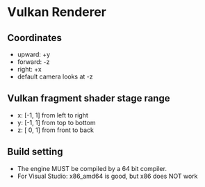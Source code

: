 # Vulkan Renderer

## Coordinates

- upward: +y
- forward: -z
- right: +x
- default camera looks at -z

## Vulkan fragment shader stage range

- x: [-1, 1] from left to right
- y: [-1, 1] from top to bottom
- z: [ 0, 1] from front to back

## Build setting
- The engine MUST be compiled by a 64 bit compiler. 
- For Visual Studio: x86_amd64 is good, but x86 does NOT work
